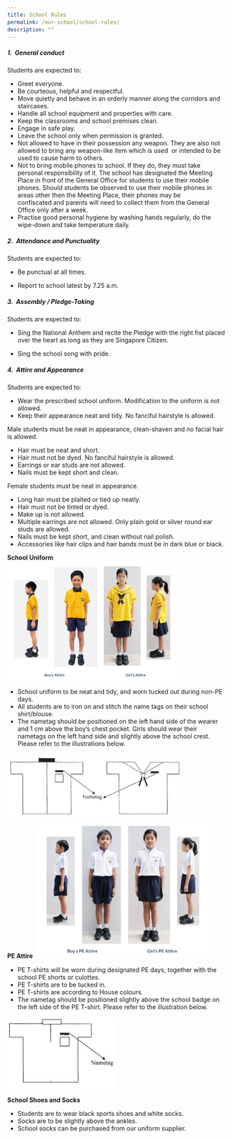 ```yaml
---
title: School Rules
permalink: /our-school/school-rules/
description: ""
---
```

##### 1.  General conduct
Students are expected to:  
* Greet everyone.
* Be courteous, helpful and respectful.
* Move quietly and behave in an orderly manner along the corridors and staircases.
* Handle all school equipment and properties with care.
* Keep the classrooms and school premises clean.
* Engage in safe play.
* Leave the school only when permission is granted.
* Not allowed to have in their possession any weapon. They are also not allowed to bring any weapon-like item which is used  or intended to be used to cause harm to others.
* Not to bring mobile phones to school. If they do, they must take personal responsibility of it. The school has designated the Meeting Place in front of the General Office for students to use their mobile phones. Should students be observed to use their mobile phones in areas other then the Meeting Place, their phones may be confiscated and parents will need to collect them from the General Office only after a week.
* Practise good personal hygiene by washing hands regularly, do the wipe-down and take temperature daily.
     
		 
##### 2.  Attendance and Punctuality
Students are expected to:  
* Be punctual at all times.

* Report to school latest by 7.25 a.m.
			 
			 
##### 3.  Assembly / Pledge-Taking
Students are expected to:  
* Sing the National Anthem and recite the Pledge with the right fist placed over the heart as long as they are Singapore Citizen.

* Sing the school song with pride.
     
##### 4.  Attire and Appearance
Students are expected to: 
* Wear the prescribed school uniform. Modification to the uniform is not allowed.
* Keep their appearance neat and tidy. No fanciful hairstyle is allowed.			 
				
Male students must be neat in appearance, clean-shaven and no facial hair is allowed.

* Hair must be neat and short. 
* Hair must not be dyed. No fanciful hairstyle is allowed.
* Earrings or ear studs are not allowed.
* Nails must be kept short and clean.

Female students must be neat in appearance.

* Long hair must be plaited or tied up neatly.
* Hair must not be tinted or dyed.
* Make up is not allowed.
* Multiple earrings are not allowed. Only plain gold or silver round ear studs are allowed.
* Nails must be kept short, and clean without nail polish.
* Accessories like hair clips and hair bands must be in dark blue or black.

**School Uniform**
<img src="/images/attire%20requirement.jpg" 
     style="width:80%">
* School uniform to be neat and tidy, and worn tucked out during non-PE days. 
* All students are to iron on and stitch the name tags on their school shirt/blouse.
* The nametag should be positioned on the left hand side of the wearer and 1 cm above the boy’s chest pocket. Girls should wear their nametags on the left hand side and slightly above the school crest. Please refer to the illustrations below.

<img src="/images/uniform%20nametag.jpg" 
     style="width:80%">
		 

		 
**PE Attire**
<img src="/images/pe%20attire.jpg" 
     style="width:80%">
* PE T-shirts will be worn during designated PE days, together with the school PE shorts or culottes.
* PE T-shirts are to be tucked in.
* PE T-shirts are according to House colours.
* The nametag should be positioned slightly above the school badge on the left side of the PE T-shirt. Please refer to the illustration below.

<img src="/images/pe%20attire%20nametag.jpg" 
     style="width:50%">
		 
**School Shoes and Socks**

* Students are to wear black sports shoes and white socks.
* Socks are to be slightly above the ankles.
* School socks can be purchased from our uniform supplier.

